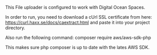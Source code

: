This File uploader is configured to work with Digital Ocean Spaces.

In order to run, you need to download a cUrl SSL certificate from here: https://curl.haxx.se/docs/caextract.html and paste it into your project directory.

Also run the following command: composer require aws/aws-sdk-php 

This makes sure php composer is up to date with the lates AWS SDK.

